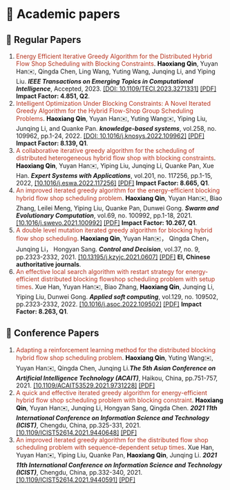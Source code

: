 # 📖 Academic papers

## 📝 Regular Papers

1. <span style="color:#b6321c" id="academic"> Energy Efficient Iterative Greedy Algorithm for the Distributed Hybrid Flow Shop Scheduling with Blocking Constraints</span>. <span style="color:black">**Haoxiang Qin**</span>, Yuyan Han✉️, Qingda Chen, Ling Wang, Yuting Wang, Junqing Li, and Yiping Liu. ***IEEE Transactions on Emerging Topics in Computational Intelligence***, Accepted, 2023. [\[DOI: 10.1109/TECI.2023.3271331\]](https://ieeexplore.ieee.org/document/10121391) [\[PDF\]](/pdf/DBHFSP_TETCI) **Impact Factor: 4.851, Q2**.
2. <span style="color:#b6321c" id="academic">Intelligent Optimization Under Blocking Constraints: A Novel Iterated Greedy Algorithm for the Hybrid Flow-Shop Group Scheduling Problems</span>. <span style="color:black">**Haoxiang Qin**</span>, Yuyan Han✉️, Yuting Wang✉️, Yiping Liu, Junqing Li, and Quanke Pan. ***knowledge-based systems***, vol.258, no. 109962, pp.1-24, 2022. [\[DOI: 10.1016/j.knosys.2022.109962\]](https://www.sciencedirect.com/science/article/pii/S0950705122010553) [\[PDF\]](/pdf/DBHFSP_KBS.pdf) **Impact Factor: 8.139, Q1**.
3. <span style="color:#b6321c"> A collaborative iterative greedy algorithm for the scheduling of distributed heterogeneous hybrid flow shop with blocking constraints</span>. <span style="color:black">**Haoxiang Qin**</span>, Yuyan Han✉️, Yiping Liu, Junqing Li, Quanke Pan, Xue Han. ***Expert Systems with Applications***, vol.201, no. 117256, pp.1-15, 2022, [\[10.1016/j.eswa.2022.117256\]](https://www.sciencedirect.com/science/article/abs/pii/S0957417422006315) [\[PDF\]](/pdf/DBHFSP_ESWA.pdf) **Impact Factor: 8.665, Q1**.
4. <span style="color:#b6321c">An improved iterated greedy algorithm for the energy-efficient blocking hybrid flow shop scheduling problem</span>. <span style="color:black">**Haoxiang Qin**</span>, Yuyan Han✉️, Biao Zhang, Leilei Meng, Yiping Liu, Quanke Pan, Dunwei Gong. ***Swarm and Evolutionary Computation***, vol.69, no. 100992, pp.1-18, 2021. [\[10.1016/j.swevo.2021.100992\]](https://www.sciencedirect.com/science/article/abs/pii/S2210650221001541) [\[PDF\]](/pdf/BHFSP_SWEVO.pdf) **Impact Factor: 10.267, Q1**.
5. <span style="color:#b6321c">A double level mutation iterated greedy algorithm for blocking hybrid flow shop scheduling</span>. <span style="color:black">**Haoxiang Qin**</span>, Yuyan Han✉️， Qingda Chen， Junqing Li， Hongyan Sang. ***Control and Decision***, vol.37, no. 9, pp.2323-2332, 2021. [\[10.13195/j.kzyjc.2021.0607\]](https://kns.cnki.net/kcms2/article/abstract?v=pbvOL2cnFbIphAMVPFs9TwXrLQnIRXiVSTC5Nf7PsYIP51Sms43Ofyi4uGCjYngsqmVi19Jb98swIXlbf58A0JcGn48k0Xf2rcITBBWmSk-b5AbixEoY9Qydn0EHnv38qhA7C7ZfGELsu21tRVeY4A==&uniplatform=NZKPT&language=CHS) [\[PDF\]](/pdf/BHFSP_CAD.pdf) **EI, Chinese authoritative journals**.
6. <span style="color:#b6321c">An effective local search algorithm with restart strategy for energy-efficient distributed blocking flowshop scheduling problem with setup times</span>. Xue Han, Yuyan Han✉️, Biao Zhang, <span style="color:black">**Haoxiang Qin**</span>, Junqing Li, Yiping Liu, Dunwei Gong. ***Applied soft computing***, vol.129, no. 109502, pp.2323-2332, 2022. [\[10.1016/j.asoc.2022.109502\]](https://www.sciencedirect.com/science/article/abs/pii/S1568494622005920?via%3Dihub) [\[PDF\]](/pdf/DBFSP_ASOC.pdf) **Impact Factor: 8.263, Q1**.

## 💬 Conference Papers
1. <span style="color:#b6321c">Adapting a reinforcement learning method for the distributed blocking hybrid flow shop scheduling problem</span>. <span style="color:black">**Haoxiang Qin**</span>, Yuting Wang✉️, Yuyan Han✉️, Qingda Chen, Junqing Li.***The 5th Asian Conference on Artificial Intelligence Technology (ACAIT)***, Haikou, China, pp.751-757, 2021. [\[10.1109/ACAIT53529.2021.9731228\]](https://ieeexplore.ieee.org/abstract/document/9731228) [\[PDF\]](/pdf/ACAIT2021.pdf) 
2. <span style="color:#b6321c">A quick and effective iterated greedy algorithm for energy-efficient hybrid flow shop scheduling problem with blocking constraint</span>. <span style="color:black">**Haoxiang Qin**</span>, Yuyan Han✉️, Junqing Li, Hongyan Sang, Qingda Chen. ***2021 11th International Conference on Information Science and Technology (ICIST)***, Chengdu, China, pp.325-331, 2021. [\[10.1109/ICIST52614.2021.9440648\]](https://ieeexplore.ieee.org/abstract/document/9440648) [\[PDF\]](/pdf/ICIST_qin2021.pdf) 
3. <span style="color:#b6321c">An improved iterated greedy algorithm for the distributed flow shop scheduling problem with sequence-dependent setup times</span>. Xue Han, Yuyan Han✉️, Yiping Liu, Quanke Pan, <span style="color:black">**Haoxiang Qin**</span>, Junqing Li. ***2021 11th International Conference on Information Science and Technology (ICIST)***, Chengdu, China, pp.332-340, 2021. [\[10.1109/ICIST52614.2021.9440591\]](https://ieeexplore.ieee.org/document/9440591) [\[PDF\]](/pdf/ICIST_han2021.pdf) 

